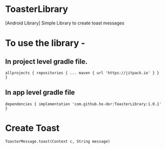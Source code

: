 # ToasterLibrary
[Android Library] Simple Library to create toast messages

# To use the library - 

## In project level gradle file.

`
allprojects {
		repositories {
			...
			maven { url 'https://jitpack.io' }
		}
	}
 ` 
  ## In app level gradle file
  
  `
  dependencies {
	        implementation 'com.github.ho-dor:ToasterLibrary:1.0.1'
	}
  `
  # Create Toast
  
 ` ToasterMessage.toast(Context c, String message) `
